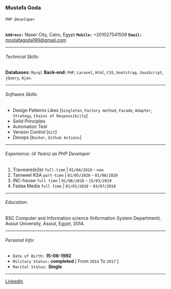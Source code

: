 ### Mustafa Goda

###### `PHP Developer` 
**`Address:`** Naser City, Cairo, Egypt 
**`Mobile:`** +201027541509 
**`Email:`** [mostafagoda199@gmail.com]()
_______________________________
###### Technical Skills:
**Databases:** `Mysql` 
**Back-end:** `PHP`, `Laravel`, `Html`, `CSS`, `bootstrap`, `JavaScript`, `jQuery`, `Ajax`.
_______________________________
###### Software Skills:
* Design Patterns Likes [`Singleton`, `Factory method`, `Facade`, `Adapter`, `Strategy`, `Chains of Responsibilty`] 
* Solid Principles
* Automation Test
* Version Control [`Git`]
* Devops [`Docker`, `Github Actions`]
_____________________________
###### Experience: (4 Years) as PHP Developer
1. Travware(e2e)  `full-time` |  `01/04/2019` - `now`
2. Tamweel KSA `part-time` | `01/05/2020` - `01/08/2020`
3. INC-house `full time` | `01/08/2018` - `15/03/2019`
4. Fadaa Media `full time` | `01/01/2018` - `03/07/2018`

____________________________
###### Education:
  BSC Computer and Information science (Information System
  Department). Assiut University, Assiut, Egypt, 2014.
_______________________________
###### Personal Info:
* `Date of Birth:` **15-06-1992**
* `Military Status:` **completed** [ From `2014` To `2017` ]
* `Marital Status:` **Single**
_______________________________
[LinkedIn](https://www.linkedin.com/in/mustafa-goda-8b3b4879/)
